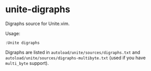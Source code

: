 unite-digraphs
==============

Digraphs source for Unite.vim.

Usage:

```
:Unite digraphs
```

Digraphs are listed in `autoload/unite/sources/digraphs.txt` and
`autoload/unite/sources/digraphs-multibyte.txt` (used if you have `multi_byte`
support).
